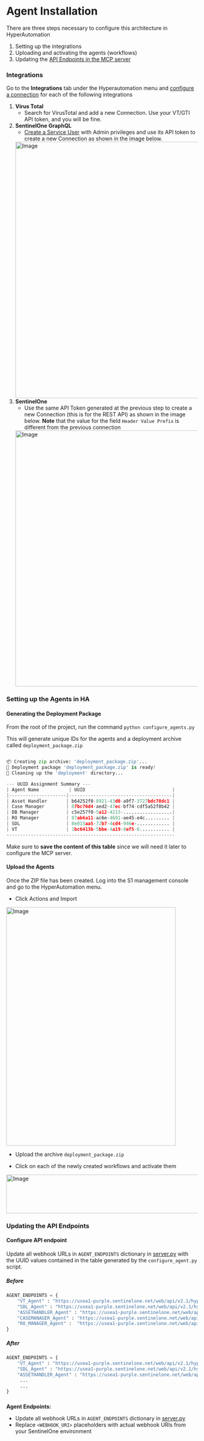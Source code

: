 # Agent Installation

There are three steps necessary to configure this architecture in HyperAutomation
1. Setting up the integrations
2. Uploading and activating the agents (workflows)
3. Updating the [API Endpoints in the MCP server](../server/server.py#L66-L71)

### Integrations

Go to the **Integrations** tab under the Hyperautomation menu and [configure a connection](https://community.sentinelone.com/s/article/000010828) for each of the following integrations

1. **Virus Total**
   - Search for VirusTotal and add a new Connection. Use your VT/GTI API token, and you will be fine.
2. **SentinelOne GraphQL**
   - [Create a Service User](https://community.sentinelone.com/s/article/000005291) with Admin privileges and use its API token to create a new Connection as shown in the image below.
   <img width="803" height="675" alt="Image" src="https://github.com/user-attachments/assets/5e4a75f2-d0f2-472c-8290-c866b3417645" />
3. **SentinelOne**
    - Use the same API Token generated at the previous step to create a new Connection (this is for the REST API) as shown in the image below. **Note** that the value for the field `Header Value Prefix` is different from the previous connection
   <img width="798" height="674" alt="Image" src="https://github.com/user-attachments/assets/ae0767e8-a9d0-48d0-a80b-0519fee1d6f3" />



### Setting up the Agents in HA

####  Generating the Deployment Package

From the root of the project, run the command  `python configure_agents.py`

This will generate unique IDs for the agents and a deployment archive called `deployment_package.zip`

```python

📦 Creating zip archive: 'deployment_package.zip'...
🎉 Deployment package 'deployment_package.zip' is ready!
🧹 Cleaning up the 'deployment' directory...

--- UUID Assignment Summary ---
| Agent Name           | UUID                                |
|---------------------|--------------------------------------|
| Asset Handler       | b64252f0-8921-43d0-a9f7-3727bdc70dc1 |
| Case Manager        | 07bc76d4-aed2-47ec-bf74-cdf5a52f8b42 |
| DB Manager          | c5e257f0-5a12-4213-..................|
| RO Manager          | 87ab6a11-ac6e-4691-ae45-e4c......... |
| SDL                 | 8e015aa5-72b7-4cd4-946e-............ |
| VT                  | 1bc6413b-5bbe-4a19-8ef5-6........... |
--------------------------------------------------------------
```
Make sure to **save the content of this table** since we will need it later to configure the MCP server.

#### Upload the Agents

Once the ZIP file has been created. Log into the S1 management console and go to the HyperAutomation menu.
- Click Actions and Import 

<img width="446" height="628" alt="Image" src="https://github.com/user-attachments/assets/366bea70-f01a-481e-af96-f44024eca395" />

- Upload the archive `deployment_package.zip`


- Click on each of the newly created workflows and activate them

<img width="510" height="102" alt="Image" src="https://github.com/user-attachments/assets/b4ec1e65-49f4-4d2e-88f8-dfc6fa7d3ec9" />


### Updating the API Endpoints

#### Configure API endpoint

Update all webhook URLs in `AGENT_ENDPOINTS` dictionary in [server.py](../server/server.py#L66-L71) with the  UUID values contained in the table generated by the `configure_agent.py` script.

##### Before
```python
AGENT_ENDPOINTS = {
    "VT_Agent" : "https://usea1-purple.sentinelone.net/web/api/v2.1/hyper-automate/webhook/v1/webhook/http/<WEBHOOK_URI>",
    "SDL_Agent" : "https://usea1-purple.sentinelone.net/web/api/v2.1/hyper-automate/webhook/v1/webhook/http/<WEBHOOK_URI>",
    "ASSETHANDLER_Agent" : "https://usea1-purple.sentinelone.net/web/api/v2.1/hyper-automate/webhook/v1/webhook/http/<WEBHOOK_URI>",
    "CASEMANAGER_Agent" : "https://usea1-purple.sentinelone.net/web/api/v2.1/hyper-automate/webhook/v1/webhook/http/<WEBHOOK_URI>",
    "RO_MANAGER_Agent" :  "https://usea1-purple.sentinelone.net/web/api/v2.1/hyper-automate/webhook/v1/webhook/http/<WEBHOOK_URI>"
}
```

##### After
```python
AGENT_ENDPOINTS = {
    "VT_Agent" : "https://usea1-purple.sentinelone.net/web/api/v2.1/hyper-automate/webhook/v1/webhook/http/1bc6413b-5bbe-4a19-8ef5-6a49454..",
    "SDL_Agent" : "https://usea1-purple.sentinelone.net/web/api/v2.1/hyper-automate/webhook/v1/webhook/http/8e015aa5-72b7-4cd4-946e-e1...",
    "ASSETHANDLER_Agent" : "https://usea1-purple.sentinelone.net/web/api/v2.1/hyper-automate/webhook/v1/webhook/http/b64252f0-8921-43d0-a9f7-372...",
     ...
     ...
}
```

###
**Agent Endpoints:**
- Update all webhook URLs in `AGENT_ENDPOINTS` dictionary in [server.py](./server/server.py)
- Replace `<WEBHOOK_URI>` placeholders with actual webhook URIs from your SentinelOne environment
